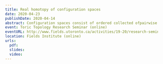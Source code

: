 ```yaml
---
title: Real homotopy of configuration spaces
date: 2020-04-23
publishDate: 2020-04-14
abstract: Configuration spaces consist of ordered collected ofpairwise distinct points in a given manifold. In this talk, I will present several algebraic models for the real/rational homotopy types of (possibly framed) configuration spaces. These models canbe used to establish real/rational homotopy invariance of configuration spaces under dimensionality and connectivity assumptions. Moreover, the collection of all configuration spacesof a given manifold has the structure of a right module over some version of the little disks operad, and the algebraic models are compatible with this extra structure. The proofs all use ideas from the theory of operads, namely Kontsevich's proof of the formality of the little disks operad and – for oriented surfaces – Tamarkin's proof of the formality of the little 2-disks operad.(Based on joint works with Campos, Ducoulombier, Lambrechts, and Willwacher.)
event: Toric Topology Research Seminar (online)
eventURL: http://www.fields.utoronto.ca/activities/19-20/research-seminar
location: Fields Institute (online)
urls:
  pdf:
  slides:
  video:
---
```

